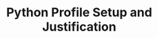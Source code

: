 ---
layout: default
title: Python Profile Setup and Justification
parent: Developer's Guide to AaC
nav_order: 1
---